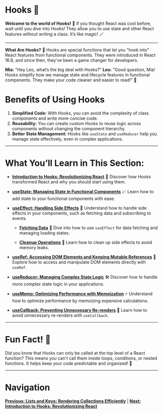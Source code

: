 
# Hooks 🔄

**Welcome to the world of Hooks!** 🌟
If you thought React was cool before, wait until you dive into Hooks! They allow you to use state and other React features without writing a class. It’s like magic! 🪄

---

**What Are Hooks?** 🤔
Hooks are special functions that let you "hook into" React features from functional components. They were introduced in React 16.8, and since then, they’ve been a game changer for developers.

**Mia:** "Hey Leo, what’s the big deal with Hooks?"
**Leo:** "Good question, Mia! Hooks simplify how we manage state and lifecycle features in functional components. They make your code cleaner and easier to read!" 📖

# Benefits of Using Hooks

1. **Simplified Code:** With Hooks, you can avoid the complexity of class components and write more concise code.
2. **Reusability:** You can create custom Hooks to reuse logic across components without changing the component hierarchy.
3. **Better State Management:** Hooks like `useState` and `useReducer` help you manage state effectively, even in complex applications.

---

# What You’ll Learn in This Section:

- **[Introduction to Hooks: Revolutionizing React](./introduction-to-hooks.md)** 🔄
  Discover how Hooks transformed React and why you should start using them.

- **[useState: Managing State in Functional Components](./useState.md)** 📈
  Learn how to add state to your functional components with ease.

- **[useEffect: Handling Side Effects](./useEffect.md)** 🌊
  Understand how to handle side effects in your components, such as fetching data and subscribing to events.

  - **[Fetching Data](./fetching-data.md)** 📡
    Dive into how to use `useEffect` for data fetching and managing loading states.

  - **[Cleanup Operations](./cleanup-operations.md)** 🧹
    Learn how to clean up side effects to avoid memory leaks.

- **[useRef: Accessing DOM Elements and Keeping Mutable References](./useRef.md)** 🔗
  Explore how to access and manipulate DOM elements directly with `useRef`.

- **[useReducer: Managing Complex State Logic](./useReducer.md)** 🛠️
  Discover how to handle more complex state logic in your applications.

- **[useMemo: Optimizing Performance with Memoization](./useMemo.md)** ⚡
  Understand how to optimize performance by memoizing expensive calculations.

- **[useCallback: Preventing Unnecessary Re-renders](./useCallback.md)** 🔁
  Learn how to avoid unnecessary re-renders with `useCallback`.

---

# Fun Fact! 🎉
Did you know that Hooks can only be called at the top level of a React function? This means you can't call them inside loops, conditions, or nested functions. It helps keep your code predictable and organized! 🧩

---

# Navigation

**[Previous: Lists and Keys: Rendering Collections Efficiently](../JSX/lists-and-keys.md)** | **[Next: Introduction to Hooks: Revolutionizing React](./introduction-to-hooks.md)**
